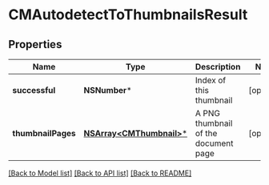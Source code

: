 # CMAutodetectToThumbnailsResult

## Properties
Name | Type | Description | Notes
------------ | ------------- | ------------- | -------------
**successful** | **NSNumber*** | Index of this thumbnail | [optional] 
**thumbnailPages** | [**NSArray&lt;CMThumbnail&gt;***](CMThumbnail.md) | A PNG thumbnail of the document page | [optional] 

[[Back to Model list]](../README.md#documentation-for-models) [[Back to API list]](../README.md#documentation-for-api-endpoints) [[Back to README]](../README.md)


